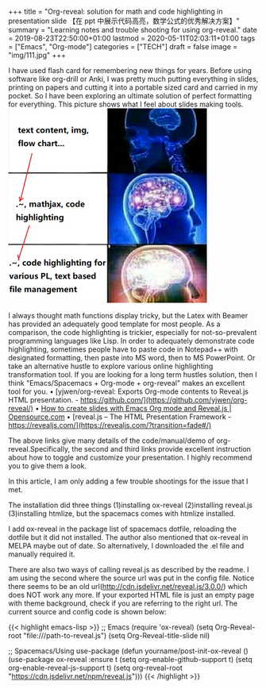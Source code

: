 +++
title = "Org-reveal: solution for math and code highlighting in presentation slide 【在 ppt 中展示代码高亮，数学公式的优秀解决方案】"
summary = "Learning notes and trouble shooting for using org-reveal."
date = 2019-08-23T22:50:00+01:00
lastmod = 2020-05-11T02:03:11+01:00
tags = ["Emacs", "Org-mode"]
categories = ["TECH"]
draft = false
image = "img/111.jpg"
+++

I have used flash card for remembering new things for years. Before using software like org-drill or Anki, I was pretty much putting everything in slides, printing on papers and cutting it into a portable sized card and carried in my pocket. So I have been exploring an ultimate solution of perfect formatting for everything. This picture shows what I feel about slides making tools.
![](/img/org-reveal.jpg)

I always thought math functions display tricky, but the Latex with Beamer has provided an adequately good template for most people. As a comparison, the code highlighting is trickier, especially for not-so-prevalent programming languages like Lisp. In order to adequately demonstrate code highlighting, sometimes people have to paste code in Notepad++ with designated formatting, then paste into MS word, then to MS PowerPoint. Or take an alternative hustle to explore various online highlighting transformation tool. If you are looking for a long term hustles solution, then I think "Emacs/Spacemacs + Org-mode + org-reveal" makes an excellent tool for you.
• [yjwen/org-reveal: Exports Org-mode contents to Reveal.js HTML presentation. - https://github.com/](https://github.com/yjwen/org-reveal/)
• [How to create slides with Emacs Org mode and Reveal.js | Opensource.com](https://opensource.com/article/18/2/how-create-slides-emacs-org-mode-and-revealjs)
• [reveal.js – The HTML Presentation Framework - https://revealjs.com/](https://revealjs.com/?transition=fade#/)

The above links give many details of the code/manual/demo of org-reveal.Specifically, the second and third links provide excellent instruction about how to toggle and customize your presentation. I highly recommend you to give them a look.

In this article, I am only adding a few trouble shootings for the issue that I met.

The installation did three things (1)installing ox-reveal (2)installing reveal.js (3)installing htmlize, but the spacemacs comes with htmlize installed.

I add ox-reveal in the package list of spacemacs dotfile, reloading the dotfile but it did not installed. The author also mentioned that ox-reveal in MELPA maybe out of date. So alternatively, I downloaded the .el file and manually required it.

There are also two ways of calling reveal.js as described by the readme. I am using the second where the source url was put in the config file. Notice there seems to be an old url(<http://cdn.jsdelivr.net/reveal.js/3.0.0/>) which does NOT work any more. If your exported HTML file is just an empty page with theme background, check if you are referring to the right url. The current source and config code is shown below:

{{< highlight emacs-lisp >}}
;; Emacs
(require 'ox-reveal)
(setq Org-Reveal-root "file:///path-to-reveal.js")
(setq Org-Reveal-title-slide nil)


;; Spacemacs/Using use-package
(defun yourname/post-init-ox-reveal ()
  (use-package ox-reveal
    :ensure t
  (setq org-enable-github-support t)
  (setq org-enable-reveal-js-support t)
  (setq org-reveal-root "https://cdn.jsdelivr.net/npm/reveal.js")))
{{< /highlight >}}
